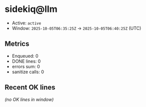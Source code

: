 # sidekiq@llm

- Active: `active`
- Window: `2025-10-05T06:35:25Z` → `2025-10-05T06:40:25Z` (UTC)

## Metrics
- Enqueued: 0
- DONE lines: 0
- errors sum: 0
- sanitize calls: 0

## Recent OK lines
_(no OK lines in window)_
